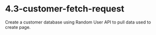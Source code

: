 # 4.3-customer-fetch-request

Create a customer database using Random User API to pull data used to create page.
